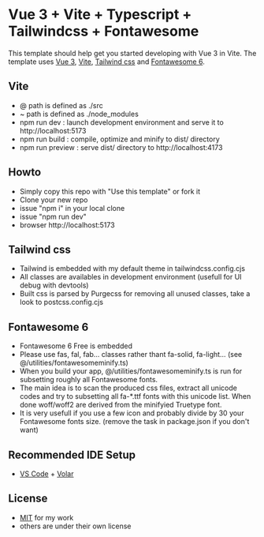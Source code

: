 # Vue 3 + Vite + Typescript + Tailwindcss + Fontawesome

This template should help get you started developing with Vue 3 in Vite. The template uses [Vue 3](https://vuejs.org/), [Vite](https://vitejs.dev/), [Tailwind css](https://tailwindcss.com/) and [Fontawesome 6](https://fontawesome.com/).

## Vite

- @ path is defined as ./src
- ~ path is defined as ./node_modules
- npm run dev : launch development environment and serve it to http://localhost:5173
- npm run build : compile, optimize and minify to dist/ directory
- npm run preview : serve dist/ directory to http://localhost:4173

## Howto

- Simply copy this repo with "Use this template" or fork it
- Clone your new repo
- issue "npm i" in your local clone 
- issue "npm run dev"
- browser http://localhost:5173

## Tailwind css

- Tailwind is embedded with my default theme in tailwindcss.config.cjs
- All classes are availables in development environment (usefull for UI debug with devtools)
- Built css is parsed by Purgecss for removing all unused classes, take a look to postcss.config.cjs 

## Fontawesome 6

- Fontawesome 6 Free is embedded
- Please use fas, fal, fab… classes rather thant fa-solid, fa-light… (see @/utilities/fontawesomeminify.ts)
- When you build your app, @/utilities/fontawesomeminify.ts is run for subsetting roughly all Fontawesome fonts.
- The main idea is to scan the produced css files, extract all unicode codes and try to subsetting all fa-*.ttf fonts with this unicode list. When done woff/woff2 are derived from the minifyied Truetype font.
- It is very usefull if you use a few icon and probably divide by 30 your Fontawesome fonts size. (remove the task in package.json if you don't want)

## Recommended IDE Setup

- [VS Code](https://code.visualstudio.com/) + [Volar](https://marketplace.visualstudio.com/items?itemName=Vue.volar)

## License

- [MIT](https://github.com/eltorio/vue-vite-tailwindcss-fontawesome/blob/main/LICENSE.md) for my work
- others are under their own license
